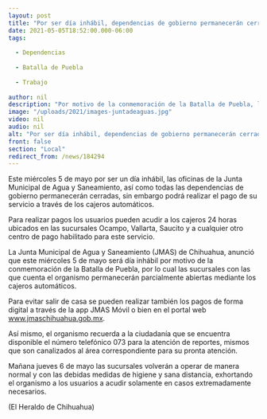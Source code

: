 ```yaml
---
layout: post
title: "Por ser día inhábil, dependencias de gobierno permanecerán cerradas"
date: 2021-05-05T18:52:00.000-06:00
tags:
  
  - Dependencias
  
  - Batalla de Puebla
  
  - Trabajo
  
author: nil
description: "Por motivo de la conmemoración de la Batalla de Puebla, las operaciones se retomarán el jueves 6 de mayo"
image: "/uploads/2021/images-juntadeaguas.jpg"
video: nil
audio: nil
alt: "Por ser día inhábil, dependencias de gobierno permanecerán cerradas"
front: false
section: "Local"
redirect_from: /news/184294
---
```


Este miércoles 5 de mayo por ser un día inhábil, las oficinas de la Junta Municipal de Agua y Saneamiento, así como todas las dependencias de gobierno permanecerán cerradas, sin embargo podrá realizar el pago de su servicio a través de los cajeros automáticos.

Para realizar pagos los usuarios pueden acudir a los cajeros 24 horas ubicados en las sucursales Ocampo, Vallarta, Saucito y a cualquier otro centro de pago habilitado para este servicio.

La Junta Municipal de Agua y Saneamiento (JMAS) de Chihuahua, anunció que este miércoles 5 de mayo será día inhábil por motivo de la conmemoración de la Batalla de Puebla, por lo cual las sucursales con las que cuenta el organismo permanecerán parcialmente abiertas mediante los cajeros automáticos.

Para evitar salir de casa se pueden realizar también los pagos de forma digital a través de la app JMAS Móvil o bien en el portal web www.jmaschihuahua.gob.mx.

Así mismo, el organismo recuerda a la ciudadanía que se encuentra disponible el número telefónico 073 para la atención de reportes, mismos que son canalizados al área correspondiente para su pronta atención.

Mañana jueves 6 de mayo las sucursales volverán a operar de manera normal y con las debidas medidas de higiene y sana distancia, exhortando el organismo a los usuarios a acudir solamente en casos extremadamente necesarios.

(El Heraldo de Chihuahua)